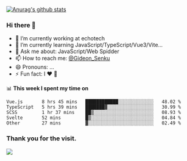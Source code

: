 [![Anurag's github stats](https://github-readme-stats.vercel.app/api?username=gideonsenku)](https://github.com/anuraghazra/github-readme-stats)
### Hi there 👋
- 🔭 I’m currently working at echotech
- 🌱 I’m currently learning JavaScript/TypeScript/Vue3/Vite...
- 💬 Ask me about: JavaScript/Web Spidder 
- 📫 How to reach me: [@Gideon_Senku](https://t.me/Gideon_Senku)
- 😄 Pronouns: ...
- ⚡ Fun fact: I ❤️ 🎵

📊 **This week I spent my time on**
<!--START_SECTION:waka-->

```text
Vue.js       8 hrs 45 mins   ████████████░░░░░░░░░░░░░   48.02 %
TypeScript   5 hrs 39 mins   ███████▓░░░░░░░░░░░░░░░░░   30.99 %
SCSS         1 hr 37 mins    ██▒░░░░░░░░░░░░░░░░░░░░░░   08.93 %
Svelte       52 mins         █▒░░░░░░░░░░░░░░░░░░░░░░░   04.84 %
Other        27 mins         ▓░░░░░░░░░░░░░░░░░░░░░░░░   02.49 %
```

<!--END_SECTION:waka-->


### Thank you for the visit.
![](http://profile-counter.glitch.me/gideonsenku/count.svg)
<!--
**GideonSenku/GideonSenku** is a ✨ _special_ ✨ repository because its `README.md` (this file) appears on your GitHub profile.

Here are some ideas to get you started:

- 🔭 I’m currently working on ...
- 🌱 I’m currently learning ...
- 👯 I’m looking to collaborate on ...
- 🤔 I’m looking for help with ...
- 💬 Ask me about ...
- 📫 How to reach me: ...
- 😄 Pronouns: ...
- ⚡ Fun fact: ...
-->
